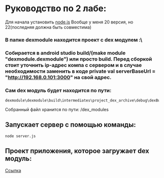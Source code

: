 # Руководство по 2 лабе:

Для начала установить [node.js](https://nodejs.org/en) Вообще у меня 20 версия, но 22(последняя должна быть совместима)

### В папке dexmodule находится проект с dex модулем :\

### Собирается в android studio build/(make module "dexmodule.dexmodule") или просто build. Перед сборкой стоит уточнить ip-адрес компа с сервером и в случае необходимости заменить в коде private val serverBaseUrl = "http://192.168.0.101:3000" на свой адрес.

### Cам dex модуль  будет находится по пути:

```
dexmodule\dexmodule\build\intermediates\project_dex_archive\debug\dexBuilderDebug\out\com\example\dexmodule\CallLoggerModule.dex
```
 Собранный файл хранится по пути: /dex_modules

## Запускает сервер с помощью команды:
 
```
node server.js
```

## Проект приложения, которое загружает dex модуль:

[Ссылка](https://github.com/Papa-Pedro-13/bos-1)

